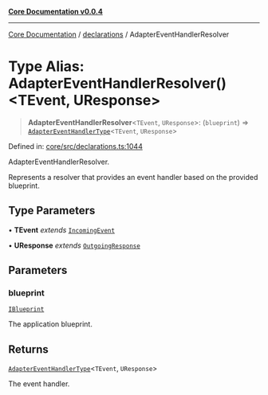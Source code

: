 [**Core Documentation v0.0.4**](../../README.md)

***

[Core Documentation](../../modules.md) / [declarations](../README.md) / AdapterEventHandlerResolver

# Type Alias: AdapterEventHandlerResolver()\<TEvent, UResponse\>

> **AdapterEventHandlerResolver**\<`TEvent`, `UResponse`\>: (`blueprint`) => [`AdapterEventHandlerType`](AdapterEventHandlerType.md)\<`TEvent`, `UResponse`\>

Defined in: [core/src/declarations.ts:1044](https://github.com/stonemjs/core/blob/4b1b931e44a5db2600109fa7ae2a8b532ed77730/src/declarations.ts#L1044)

AdapterEventHandlerResolver.

Represents a resolver that provides an event handler based on the provided blueprint.

## Type Parameters

• **TEvent** *extends* [`IncomingEvent`](../../events/IncomingEvent/classes/IncomingEvent.md)

• **UResponse** *extends* [`OutgoingResponse`](../../events/OutgoingResponse/classes/OutgoingResponse.md)

## Parameters

### blueprint

[`IBlueprint`](IBlueprint.md)

The application blueprint.

## Returns

[`AdapterEventHandlerType`](AdapterEventHandlerType.md)\<`TEvent`, `UResponse`\>

The event handler.
